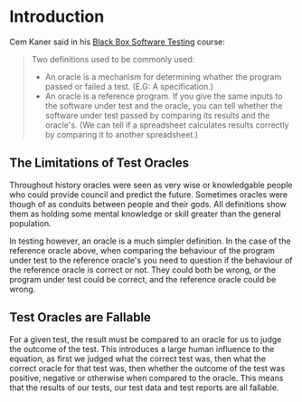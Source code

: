 # Introduction

Cem Kaner said in his [Black Box Software Testing](http://www.testingeducation.org/BBST/) course:

> Two definitions used to be commonly used:
> * An oracle is a mechanism for determining whather the program passed or failed a test. (E.G: A specification.)
> * An oracle is a reference program. If you give the same inputs to the software under test and the oracle, you can tell whether the software under test passed by comparing its results and the oracle's. (We can tell if a spreadsheet calculates results correctly by comparing it to another spreadsheet.)

## The Limitations of Test Oracles

Throughout history oracles were seen as very wise or knowledgable people who could provide council and predict the future. Sometimes oracles were though of as conduits between people and their gods. All definitions show them as holding some mental knowledge or skill greater than the general population.

In testing however, an oracle is a much simpler definition. In the case of the reference oracle above, when comparing the behaviour of the program under test to the reference oracle's you need to question if the behaviour of the reference oracle is correct or not. They could both be wrong, or the program under test could be correct, and the reference oracle could be wrong.

## Test Oracles are Fallable

For a given test, the result must be compared to an oracle for us to judge the outcome of the test. This introduces a large human influence to the equation, as first we judged what the correct test was, then what the correct oracle for that test was, then whether the outcome of the test was positive, negative or otherwise when compared to the oracle. This means that the results of our tests, our test data and test reports are all fallable.
